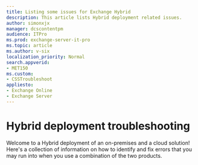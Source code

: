 ```yaml
---
title: Listing some issues for Exchange Hybrid
description: This article lists Hybrid deployment related issues.
author: simonxjx
manager: dcscontentpm
audience: ITPro
ms.prod: exchange-server-it-pro
ms.topic: article
ms.author: v-six
localization_priority: Normal
search.appverid: 
- MET150
ms.custom:
- CSSTroubleshoot
appliesto:
- Exchange Online
- Exchange Server
---
```


# Hybrid deployment troubleshooting

Welcome to a Hybrid deployment of an on-premises and a cloud solution! Here's a collection of information on how to identify and fix errors that you may run into when you use a combination of the two products.
